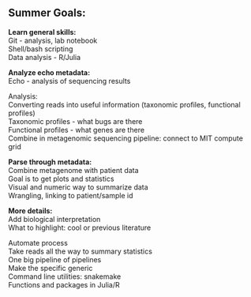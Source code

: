 ## Summer Goals:
**Learn general skills:**    
Git - analysis, lab notebook    
Shell/bash scripting   
Data analysis - R/Julia   

**Analyze echo metadata:**   
Echo - analysis of sequencing results  

Analysis:  	
Converting reads into useful information (taxonomic profiles, functional profiles)   
Taxonomic profiles - what bugs are there   
Functional profiles - what genes are there   
Combine in metagenomic sequencing pipeline: connect to MIT compute grid  

**Parse through metadata:**    
Combine metagenome with patient data  
Goal is to get plots and statistics  
Visual and numeric way to summarize data  
Wrangling, linking to patient/sample id  

**More details:**    
Add biological interpretation  
What to highlight: cool or previous literature  

Automate process   
Take reads all the way to summary statistics   
One big pipeline of pipelines   
Make the specific generic  
Command line utilities: snakemake  
Functions and packages in Julia/R  
